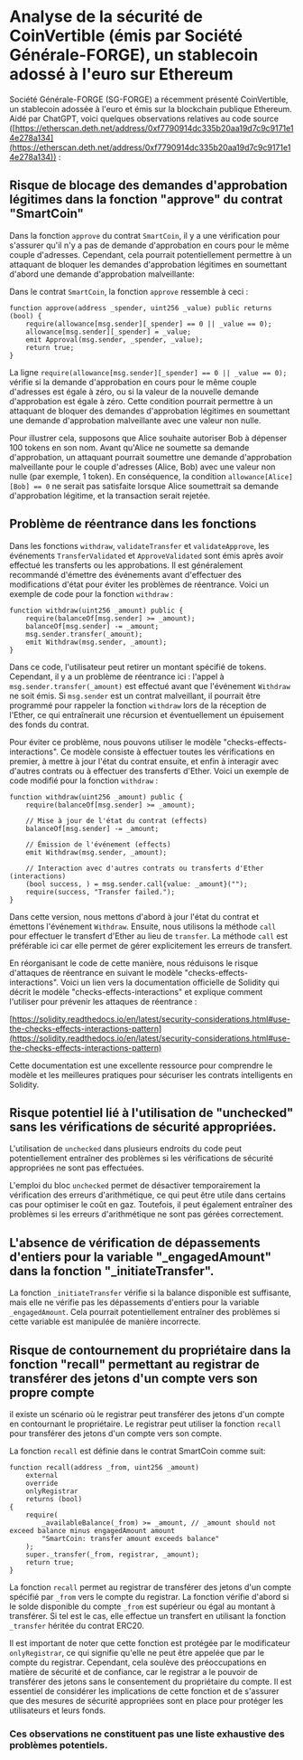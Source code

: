 # Analyse de la sécurité de CoinVertible (émis par Société Générale-FORGE), un stablecoin adossé à l'euro sur Ethereum

Société Générale-FORGE (SG-FORGE) a récemment présenté CoinVertible, un stablecoin adossée à l'euro et émis sur la blockchain publique Ethereum. Aidé par ChatGPT, voici quelques observations relatives au code source ([https://etherscan.deth.net/address/0xf7790914dc335b20aa19d7c9c9171e14e278a134](https://etherscan.deth.net/address/0xf7790914dc335b20aa19d7c9c9171e14e278a134)) :

## Risque de blocage des demandes d'approbation légitimes dans la fonction "approve" du contrat "SmartCoin"

Dans la fonction `approve` du contrat `SmartCoin`, il y a une vérification pour s'assurer qu'il n'y a pas de demande d'approbation en cours pour le même couple d'adresses. Cependant, cela pourrait potentiellement permettre à un attaquant de bloquer les demandes d'approbation légitimes en soumettant d'abord une demande d'approbation malveillante: 

Dans le contrat `SmartCoin`, la fonction `approve` ressemble à ceci :
```solidity
function approve(address _spender, uint256 _value) public returns (bool) {
    require(allowance[msg.sender][_spender] == 0 || _value == 0);
    allowance[msg.sender][_spender] = _value;
    emit Approval(msg.sender, _spender, _value);
    return true;
}
```
 La ligne `require(allowance[msg.sender][_spender] == 0 || _value == 0);` vérifie si la demande d'approbation en cours pour le même couple d'adresses est égale à zéro, ou si la valeur de la nouvelle demande d'approbation est égale à zéro. Cette condition pourrait permettre à un attaquant de bloquer des demandes d'approbation légitimes en soumettant une demande d'approbation malveillante avec une valeur non nulle.

Pour illustrer cela, supposons que Alice souhaite autoriser Bob à dépenser 100 tokens en son nom. Avant qu'Alice ne soumette sa demande d'approbation, un attaquant pourrait soumettre une demande d'approbation malveillante pour le couple d'adresses (Alice, Bob) avec une valeur non nulle (par exemple, 1 token). En conséquence, la condition `allowance[Alice][Bob] == 0` ne serait pas satisfaite lorsque Alice soumettrait sa demande d'approbation légitime, et la transaction serait rejetée.
  
##  Problème de réentrance dans les fonctions
  Dans les fonctions `withdraw`, `validateTransfer` et `validateApprove`, les événements `TransferValidated` et `ApproveValidated` sont émis après avoir effectué les transferts ou les approbations. Il est généralement recommandé d'émettre des événements avant d'effectuer des modifications d'état pour éviter les problèmes de réentrance.
Voici un exemple de code pour la fonction `withdraw` :
```Solidity
function withdraw(uint256 _amount) public {
    require(balanceOf[msg.sender] >= _amount);
    balanceOf[msg.sender] -= _amount;
    msg.sender.transfer(_amount);
    emit Withdraw(msg.sender, _amount);
}

```
 Dans ce code, l'utilisateur peut retirer un montant spécifié de tokens. Cependant, il y a un problème de réentrance ici : l'appel à `msg.sender.transfer(_amount)` est effectué avant que l'événement `Withdraw` ne soit émis. Si `msg.sender` est un contrat malveillant, il pourrait être programmé pour rappeler la fonction `withdraw` lors de la réception de l'Ether, ce qui entraînerait une récursion et éventuellement un épuisement des fonds du contrat.

Pour éviter ce problème, nous pouvons utiliser le modèle "checks-effects-interactions". Ce modèle consiste à effectuer toutes les vérifications en premier, à mettre à jour l'état du contrat ensuite, et enfin à interagir avec d'autres contrats ou à effectuer des transferts d'Ether. Voici un exemple de code modifié pour la fonction `withdraw` :
```Solidity
function withdraw(uint256 _amount) public {
    require(balanceOf[msg.sender] >= _amount);

    // Mise à jour de l'état du contrat (effects)
    balanceOf[msg.sender] -= _amount;

    // Émission de l'événement (effects)
    emit Withdraw(msg.sender, _amount);

    // Interaction avec d'autres contrats ou transferts d'Ether (interactions)
    (bool success, ) = msg.sender.call{value: _amount}("");
    require(success, "Transfer failed.");
}
```
Dans cette version, nous mettons d'abord à jour l'état du contrat et émettons l'événement `Withdraw`. Ensuite, nous utilisons la méthode `call` pour effectuer le transfert d'Ether au lieu de `transfer`. La méthode `call` est préférable ici car elle permet de gérer explicitement les erreurs de transfert.

En réorganisant le code de cette manière, nous réduisons le risque d'attaques de réentrance en suivant le modèle "checks-effects-interactions".
Voici un lien vers la documentation officielle de Solidity qui décrit le modèle "checks-effects-interactions" et explique comment l'utiliser pour prévenir les attaques de réentrance :

[https://solidity.readthedocs.io/en/latest/security-considerations.html#use-the-checks-effects-interactions-pattern](https://solidity.readthedocs.io/en/latest/security-considerations.html#use-the-checks-effects-interactions-pattern)

Cette documentation est une excellente ressource pour comprendre le modèle et les meilleures pratiques pour sécuriser les contrats intelligents en Solidity.   

##  Risque potentiel lié à l'utilisation de "unchecked" sans les vérifications de sécurité appropriées.
 L'utilisation de `unchecked` dans plusieurs endroits du code peut potentiellement entraîner des problèmes si les vérifications de sécurité appropriées ne sont pas effectuées. 

L'emploi du bloc `unchecked` permet de désactiver temporairement la vérification des erreurs d'arithmétique, ce qui peut être utile dans certains cas pour optimiser le coût en gaz. Toutefois, il peut également entraîner des problèmes si les erreurs d'arithmétique ne sont pas gérées correctement.
    
##  L'absence de vérification de dépassements d'entiers pour la variable "_engagedAmount" dans la fonction "_initiateTransfer".

  La fonction `_initiateTransfer` vérifie si la balance disponible est suffisante, mais elle ne vérifie pas les dépassements d'entiers pour la variable `_engagedAmount`. Cela pourrait potentiellement entraîner des problèmes si cette variable est manipulée de manière incorrecte.
    

## Risque de contournement du propriétaire dans la fonction "recall" permettant au registrar de transférer des jetons d'un compte vers son propre compte

 il existe un scénario où le registrar peut transférer des jetons d'un compte en contournant le propriétaire. Le registrar peut utiliser la fonction `recall` pour transférer des jetons d'un compte vers son compte.

La fonction `recall` est définie dans le contrat SmartCoin comme suit:

````Solidity
function recall(address _from, uint256 _amount)
    external
    override
    onlyRegistrar
    returns (bool)
{
    require(
        _availableBalance(_from) >= _amount, // _amount should not exceed balance minus engagedAmount amount
        "SmartCoin: transfer amount exceeds balance"
    );
    super._transfer(_from, registrar, _amount);
    return true;
}
````
La fonction `recall` permet au registrar de transférer des jetons d'un compte spécifié par `_from` vers le compte du registrar. La fonction vérifie d'abord si le solde disponible du compte `_from` est supérieur ou égal au montant à transférer. Si tel est le cas, elle effectue un transfert en utilisant la fonction `_transfer` héritée du contrat ERC20.

Il est important de noter que cette fonction est protégée par le modificateur `onlyRegistrar`, ce qui signifie qu'elle ne peut être appelée que par le compte du registrar. Cependant, cela soulève des préoccupations en matière de sécurité et de confiance, car le registrar a le pouvoir de transférer des jetons sans le consentement du propriétaire du compte. Il est essentiel de considérer les implications de cette fonction et de s'assurer que des mesures de sécurité appropriées sont en place pour protéger les utilisateurs et leurs fonds.


### Ces observations ne constituent pas une liste exhaustive des problèmes potentiels. 

